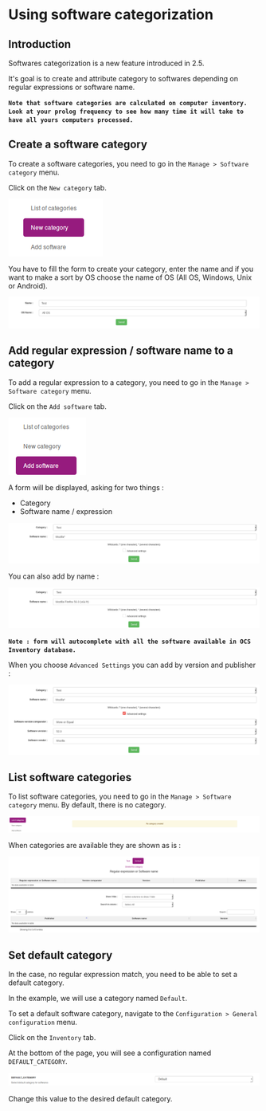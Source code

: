 # Using software categorization

## Introduction

Softwares categorization is a new feature introduced in 2.5.

It's goal is to create and attribute category to softwares depending on regular expressions or software name.

**`Note that software categories are calculated on computer inventory. Look at your prolog frequency to see how many time it will take to have all yours computers processed.`**

## Create a software category

To create a software categories, you need to go in the ```Manage > Software category``` menu.

Click on the ```New category``` tab.

![Create category](../../img/server/reports/software_categories_tab_create.png)

You have to fill the form to create your category, enter the name and if you want to make a sort by OS choose the name of OS (All OS, Windows, Unix or Android).

![Category form](../../img/server/reports/software_categories_category_form_create.png)

## Add regular expression / software name to a category

To add a regular expression to a category, you need to go in the ```Manage > Software category``` menu.

Click on the ```Add software``` tab.

![Add soft tab](../../img/server/reports/software_categories_tab_add_soft.png)

A form will be displayed, asking for two things :
* Category
* Software name / expression

![Add regular exp](../../img/server/reports/software_categories_add_regular_exp.png)

You can also add by name :

![Add by name](../../img/server/reports/software_categories_add_soft_name.png)

**`Note : form will autocomplete with all the software available in OCS Inventory database.`**

When you choose ```Advanced Settings``` you can add by version and publisher :

![Add by name](../../img/server/reports/software_categories_advance_settings.png)

## List software categories

To list software categories, you need to go in the ```Manage > Software category``` menu.
By default, there is no category.

![Empty list soft cat](../../img/server/reports/software_categories_list_empty.png)

When categories are available they are shown as is :

![List soft cat](../../img/server/reports/software_categories_list_categories.png)

## Set default category

In the case, no regular expression match, you need to be able to set a default category.

In the example, we will use a category named ```Default```.

To set a default software category, navigate to the ```Configuration > General configuration``` menu.

Click on the ```Inventory``` tab.

At the bottom of the page, you will see a configuration named ```DEFAULT_CATEGORY```.

![Default cat](../../img/server/reports/software_categories_default_config.png)

Change this value to the desired default category.
